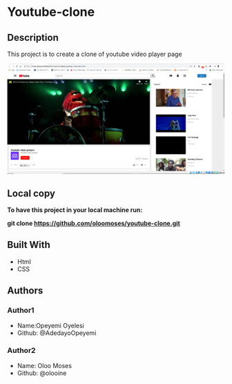 # Youtube-clone

## Description

This project is to create a clone of youtube video player page

![screenshot](./images/image.png)

## Local copy
**To have this project in your local machine run:**

**git clone https://github.com/oloomoses/youtube-clone.git**

## Built With

  - Html 
  - CSS

## Authors

 ### Author1

  - Name:Opeyemi Oyelesi
  - Github: @AdedayoOpeyemi 
  
 ### Author2
 
  - Name: Oloo Moses
  - Github: @olooine

